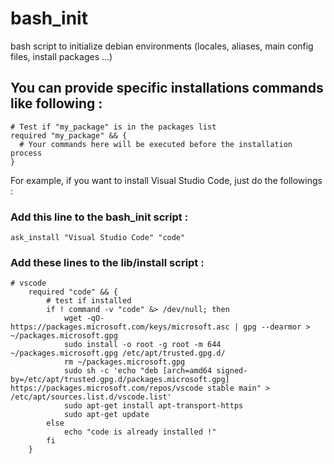 # bash_init
bash script to initialize debian environments (locales, aliases, main config files, install packages ...)

## You can provide specific installations commands like following :
```
# Test if "my_package" is in the packages list
required "my_package" && {
  # Your commands here will be executed before the installation process
}
```

For example, if you want to install Visual Studio Code, just do the followings :

### Add this line to the bash_init script : 
```
ask_install "Visual Studio Code" "code"
```

### Add these lines to the lib/install script :
```
# vscode
    required "code" && {
        # test if installed
        if ! command -v "code" &> /dev/null; then
            wget -qO- https://packages.microsoft.com/keys/microsoft.asc | gpg --dearmor > ~/packages.microsoft.gpg
            sudo install -o root -g root -m 644 ~/packages.microsoft.gpg /etc/apt/trusted.gpg.d/
            rm ~/packages.microsoft.gpg
            sudo sh -c 'echo "deb [arch=amd64 signed-by=/etc/apt/trusted.gpg.d/packages.microsoft.gpg] https://packages.microsoft.com/repos/vscode stable main" > /etc/apt/sources.list.d/vscode.list'
            sudo apt-get install apt-transport-https
            sudo apt-get update
        else
            echo "code is already installed !"
        fi
    }

```
